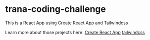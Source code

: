 # trana-coding-challenge

This is a React App using Create React App and Tailwindcss

Learn more about those projects here:
[Create React App](https://github.com/facebook/create-react-app)
[tailwindcss](https://tailwindcss.com/)

